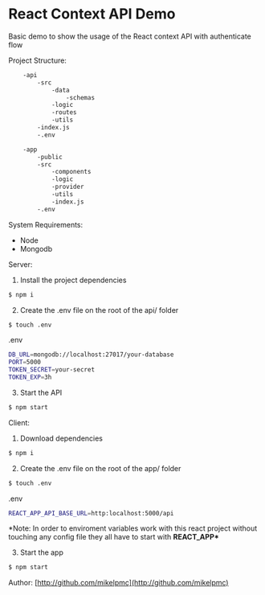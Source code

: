 # React Context API Demo

Basic demo to show the usage of the React context API with authenticate flow

Project Structure:

```sh
    -api
        -src
            -data
                -schemas
            -logic
            -routes
            -utils
        -index.js
        -.env

    -app
        -public
        -src
            -components
            -logic
            -provider
            -utils
            -index.js
        -.env
```

System Requirements:

-   Node
-   Mongodb

Server:

1. Install the project dependencies

```sh
$ npm i
```

2. Create the .env file on the root of the api/ folder

```sh
$ touch .env
```

.env

```sh
DB_URL=mongodb://localhost:27017/your-database
PORT=5000
TOKEN_SECRET=your-secret
TOKEN_EXP=3h
```

3. Start the API

```sh
$ npm start
```

Client:

1. Download dependencies

```sh
$ npm i
```

2. Create the .env file on the root of the app/ folder

```sh
$ touch .env
```

.env

```sh
REACT_APP_API_BASE_URL=http:localhost:5000/api
```

\*Note: In order to enviroment variables work with this react project without touching any config file they all have to start with **REACT_APP\***

3. Start the app

```sh
$ npm start
```

Author: [http://github.com/mikelpmc](http://github.com/mikelpmc)
